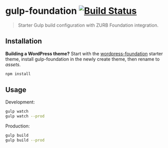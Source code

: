 # gulp-foundation [![Build Status](https://travis-ci.com/bmarshall511/gulp-foundation.svg?branch=master)](https://travis-ci.com/bmarshall511/gulp-foundation)
> Starter Gulp build configuration with ZURB Foundation integration.

## Installation

**Building a WordPress theme?** Start with the [wordpress-foundation](https://github.com/bmarshall511/wordpress-foundation) starter theme, install gulp-foundation in the newly create theme, then rename to *assets*.

```sh
npm install
```

## Usage

Development:

```sh
gulp watch
gulp watch --prod
```

Production:

```sh
gulp build
gulp build --prod
```